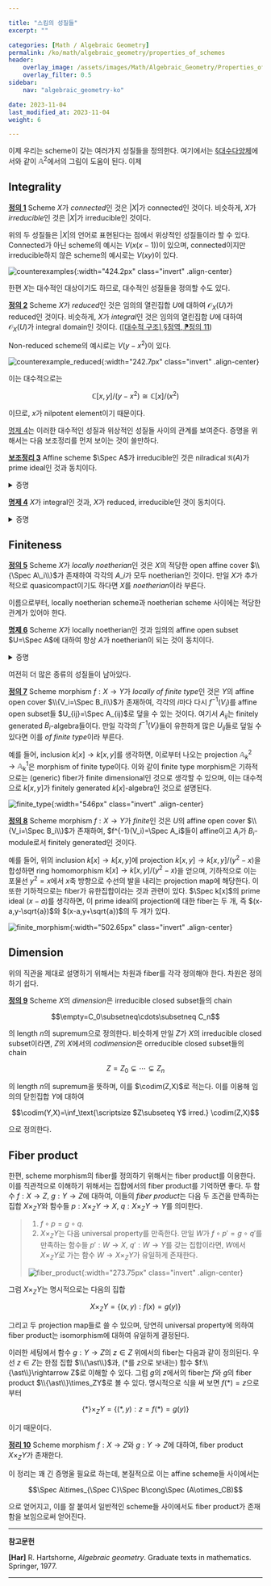 ```yaml
---

title: "스킴의 성질들"
excerpt: ""

categories: [Math / Algebraic Geometry]
permalink: /ko/math/algebraic_geometry/properties_of_schemes
header:
    overlay_image: /assets/images/Math/Algebraic_Geometry/Properties_of_schemes.png
    overlay_filter: 0.5
sidebar: 
    nav: "algebraic_geometry-ko"

date: 2023-11-04
last_modified_at: 2023-11-04
weight: 6

---
```


이제 우리는 scheme이 갖는 여러가지 성질들을 정의한다. 여기에서는 [§대수다양체](/ko/math/algebraic_geometry/algebraic_varieties)에서와 같이 $\mathbb{A}^2$에서의 그림이 도움이 된다. 이제

## Integrality

<div class="definition" markdown="1">

<ins id="def1">**정의 1**</ins> Scheme $X$가 *connected*인 것은 $\lvert X\rvert$가 connected인 것이다. 비슷하게, $X$가 *irreducible*인 것은 $\lvert X\rvert$가 irreducible인 것이다.

</div>

위의 두 성질들은 $\lvert X\rvert$의 언어로 표현된다는 점에서 위상적인 성질들이라 할 수 있다. Connected가 아닌 scheme의 예시는 $V(x(x-1))$이 있으며, connected이지만 irreducible하지 않은 scheme의 예시로는 $V(xy)$이 있다. 

![counterexamples](/assets/images/Math/Algebraic_Geometry/Properties_of_schemes-1.png){:width="424.2px" class="invert" .align-center}

한편 $X$는 대수적인 대상이기도 하므로, 대수적인 성질들을 정의할 수도 있다.

<div class="definition" markdown="1">

<ins id="def2">**정의 2**</ins> Scheme $X$가 *reduced*인 것은 임의의 열린집합 $U$에 대하여 $\mathscr{O}_X(U)$가 reduced인 것이다. 비슷하게, $X$가 *integral*인 것은 임의의 열린집합 $U$에 대하여 $\mathscr{O}_X(U)$가 integral domain인 것이다. ([\[대수적 구조\] §정역, ⁋정의 11](/ko/math/algebraic_structures/integral_domains#def11))

</div>

Non-reduced scheme의 예시로는 $V(y-x^2)$이 있다. 

![counterexample_reduced](/assets/images/Math/Algebraic_Geometry/Properties_of_schemes-2.png){:width="242.7px" class="invert" .align-center}

이는 대수적으로는

$$\mathbb{C}[x,y]/(y-x^2)\cong \mathbb{C}[x]/(x^2)$$

이므로, $x$가 nilpotent element이기 때문이다. 

[명제 4](#prop4)는 이러한 대수적인 성질과 위상적인 성질들 사이의 관계를 보여준다. 증명을 위해서는 다음 보조정리를 먼저 보이는 것이 쓸만하다.

<div class="proposition" markdown="1">

<ins id="lem3">**보조정리 3**</ins> Affine scheme $\Spec A$가 irreducible인 것은 nilradical $\mathfrak{N}(A)$가 prime ideal인 것과 동치이다.

</div>
<details class="proof" markdown="1">
<summary>증명</summary>

$\Spec A$가 irreducible인 것은 이 공간의 임의의 두 basis $D(f),D(g)\neq\emptyset$에 대하여 $D(fg)\neq\emptyset$인 것과 동치이다. 그런데 다음 동치관계

$$D(f)\neq\emptyset\iff f\not\in \mathfrak{p}\text{ for some $\mathfrak{p}$}\iff f\not\in \mathfrak{N}(A)$$

로부터, ([\[대수적 구조\] §정역, ⁋명제 14](/ko/math/algebraic_structures/integral_domains#prop14)) 명제 $D(f),D(g)\neq\emptyset\implies D(fg)\not\in\emptyset$은 다음 명제

$$f,g\not\in \mathfrak{N}(A)\implies fg\not\in \mathfrak{N}(A)$$

와 동치임을 안다. 

</details>

<div class="proposition" markdown="1">

<ins id="prop4">**명제 4**</ins> $X$가 integral인 것과, $X$가 reduced, irreducible인 것이 동치이다.

</div>
<details class="proof" markdown="1">
<summary>증명</summary>

우선 $X$가 integral이라 하자. 임의의 integral domain은 항상 reduced이므로 $X$는 reduced scheme이다. 만일 $X$가 irreducible scheme이 아니라 하면, 서로소인 두 열린집합 $U_1,U_2\neq\emptyset$가 존재한다. 그럼 이제 $\mathcal{O}(U_1\cup U_2)=\mathcal{O}(U_1)\times \mathcal{O}(U_2)$가 되어 $X$가 integral이라는 가정에 모순이 된다.

반대로 $X$가 reduced이고 irreducible이라 가정하고, $X$가 integral scheme임을 보이자. 이를 위해서 우리는 임의의 *affine* open subset $U$에 대해 $\mathcal{O}(U)$가 integral임을 보인다. 우선 $A=\mathcal{O}(U)$는 가정에 의해 reduced이고, $U=\Spec A$는 irreducible space의 열린집합이므로 irreducible이고, 따라서 $\mathfrak{N}(A)=0$가 prime ideal이다. 즉 $\mathcal{O}(U)$가 integral이다.

이제 임의의 열린집합 $V\subseteq X$를 생각하면, scheme의 정의에 의하여 적당한 affine open subset $U\subseteq V$가 존재하고, 따라서 restriction map $\rho_{VU}:\mathcal{O}(V) \rightarrow \mathcal{O}(U)$이 존재한다. 그럼 $\rho_{VU}$는 injective이고, integral domain의 subring은 integral이므로 $\mathcal{O}(V)$가 integral domain이 된다.

따라서 증명을 완료하기 위해서는 $\rho_{VY}$가 injective임을 보이면 충분하다. $f\in\ker\rho_{VU}$라 하자. $f=0$임을 보이기 위해서는 $V$에 속하는 임의의 다른 affine open subset $W$에 대하여 $f$가 $W$에서 $0$이 됨을 보이면 충분하다. 그런데 $\mathcal{O}(W)$는 앞서 증명한 것에 의해 integral이고, $f$가 $U\cap W$에서 $0$이므로 $f$는 $W$에서 $0$이 되어야 한다. 

</details>

## Finiteness

<div class="definition" markdown="1">

<ins id="def5">**정의 5**</ins> Scheme $X$가 *locally noetherian*인 것은 $X$의 적당한 open affine cover $\\{\Spec A\_i\\}$가 존재하여 각각의 $A\_i$가 모두 noetherian인 것이다. 만일 $X$가 추가적으로 quasicompact이기도 하다면 $X$를 *noetherian*이라 부른다.

</div>

이름으로부터, locally noetherian scheme과 noetherian scheme 사이에는 적당한 관계가 있어야 한다.

<div class="proposition" markdown="1">

<ins id="prop6">**명제 6**</ins> Scheme $X$가 locally noetherian인 것과 임의의 affine open subset $U=\Spec A$에 대하여 항상 $A$가 noetherian이 되는 것이 동치이다.

</div>
<details class="proof" markdown="1">
<summary>증명</summary>

한쪽 방향은 자명하다. 따라서 $X$가 locally noetherian이라 하고, 임의의 affine open subset $U=\Spec A$를 택하자. 우선 다음 주장을 보인다.

> **주장 1.** Locally noetherian scheme $X$는 noetherian ring들의 spectrum으로 이루어진 basis를 갖는다.  
> *증명.* 우선 $X$가 locally noetherian이므로, $X$를 noetherian ring들의 spectrum $\Spec B_i$들로 덮을 수 있다. 한편, $B_i$들의 localization $(B\_i)\_f$들은 모두 noetherian이고, $D(f)\cong \Spec(B\_i)\_f$들이 $\Spec B\_i$의 basis를 이룬다. 이제 임의의 열린집합 $U\subseteq X$에 대해 $U_i=U\cap\Spec B_i$라 하면 $U_i$는 $\Spec B_i$의 열린집합이고, 따라서 $\Spec(B\_i)\_f$들의 합집합으로 나타날 수 있다. 이로부터 임의의 열린집합 $U\subseteq X$가 noetherian ring들의 spectrum들의 합집합으로 쓰일 수 있음을 안다.

주장 1에 의해, 임의의 affine open set $U=\Spec A$는 noetherian ring들의 spectrum으로 덮일 수 있다. 이제 다음 주장을 보이자.

> **주장 2.** 만일 affine scheme $U=\Spec A$가 noetherian ring들의 spectrum으로 덮일 수 있다면, 유한 개의 $f_1,\ldots, f_r\in A$가 존재하여 $U$를 $\Spec A\_{f\_1},\ldots, \Spec A\_{f\_r}$로 덮을 수 있다.  
> *증명.* 우선 가정을 통해, $U$의 open affine subset $V=\Spec B$을 $B$가 noetherian이도록 잡자. 그럼 적당한 $f\in A$에 대하여 $D(f)\subseteq V$이도록 할 수 있다. 한편, $f$의 $B$에서의 image를 $\bar{f}$라 하면 $A_f\cong B_{\bar{f}}$가 성립한다. 이로부터 $A_f$가 noetherian임을 안다. 이러한 방식으로 $U$를 noetherian ring들 $A_f$들의 spectrum $\Spec A_f$들로 덮을 수 있다. 그런데 
> 
> $$X=\bigcup \Spec(A_f)\iff A=\sum A_f\iff 1\in\sum A_f$$
> 
> 이고, 가장 우측의 조건은 *유한 개의* $A\_{f\_1},\ldots, A\_{f\_r}$들과, 이들의 원소 $x_1,\ldots, x_r$가 존재하여 $x_1+\cdots+x\_r=1$이라는 뜻이므로 이러한 $\Spec A_f$들은 유한 개만이 필요하다. 

따라서 우리가 보이고자 하는 것은 다음의 대수적인 주장이다.

> **주장 3.** Ring $A$의 원소들 $f_1,\ldots, f_r$이 다음 조건을 만족한다 하자.  
> 1. $(f_1,\ldots, f_r)=A$이다.
> 2. $A_{f_i}$들은 모두 noetherian ring들이다.
> 
> 그럼, $A$도 noetherian이다.  
> *증명.* $A$의 임의의 ideal $\mathfrak{a}$와 localization map $\varphi\_i:A \rightarrow A\_{f\_i}$에 대하여, $\mathfrak{a}=\bigcap\varphi_i^{-1}(\varphi_i(\mathfrak{a})\cdot A\_{f\_i})$이 성립한다. 따라서, 임의의 ascending chain $\mathfrak{a}_1\subseteq \mathfrak{a}_2\subseteq\cdots$에 대하여
>
>  $$\varphi_i(\mathfrak{a}_1)A_{f_i}\subseteq\varphi_i(\mathfrak{a}_2)A_{f_i}\subseteq\cdots$$
> 
> 이 언젠가 반드시 멈춰야 한다는 사실을 이용하면 원하는 결과를 얻는다.

</details>

여전히 더 많은 종류의 성질들이 남아있다. 

<div class="definition" markdown="1">

<ins id="def7">**정의 7**</ins> Scheme morphism $f:X \rightarrow Y$가 *locally of finite type*인 것은 $Y$의 affine open cover $\\{V_i=\Spec B_i\\}$가 존재하여, 각각의 $i$마다 다시 $f^{-1}(V_i)$를 affine open subset들 $U_{ij}=\Spec A_{ij}$로 덮을 수 있는 것이다. 여기서 $A_{ij}$는 finitely generated $B_i$-algebra들이다. 만일 각각의 $f^{-1}(V_i)$들이 유한하게 많은 $U_{ij}$들로 덮일 수 있다면 이를 *of finite type*이라 부른다. 

</div>

예를 들어, inclusion $k[x]\rightarrow k[x,y]$를 생각하면, 이로부터 나오는 projection $\mathbb{A}_k^2 \rightarrow \mathbb{A}_k^1$은 morphism of finite type이다. 이와 같이 finite type morphism은 기하적으로는 (generic) fiber가 finite dimensional인 것으로 생각할 수 있으며, 이는 대수적으로 $k[x,y]$가 finitely generated $k[x]$-algebra인 것으로 설명된다. 

![finite_type](/assets/images/Math/Algebraic_Geometry/Properties_of_schemes-3.png){:width="546px" class="invert" .align-center}

<div class="definition" markdown="1">

<ins id="def8">**정의 8**</ins> Scheme morphism $f:X \rightarrow Y$가 *finite*인 것은 $U$의 affine open cover $\\{V_i=\Spec B_i\\}$가 존재하여, $f^{-1}(V_i)=\Spec A_i$들이 affine이고 $A_i$가 $B_i$-module로서 finitely generated인 것이다.

</div>

예를 들어, 위의 inclusion $k[x] \rightarrow k[x,y]$에 projection $k[x,y] \rightarrow k[x,y]/(y^2-x)$을 합성하면 ring homomorphism $k[x] \rightarrow k[x,y]/(y^2-x)$을 얻으며, 기하적으로 이는 포물선 $y^2=x$에서 $x$축 방향으로 수선의 발을 내리는 projection map에 해당한다. 이 또한 기하적으로는 fiber가 유한집합이라는 것과 관련이 있다. $\Spec k[x]$의 prime ideal $(x-a)$를 생각하면, 이 prime ideal의 projection에 대한 fiber는 두 개, 즉 $(x-a,y-\sqrt{a})$와 $(x-a,y+\sqrt{a})$의 두 개가 있다. 

![finite_morphism](/assets/images/Math/Algebraic_Geometry/Properties_of_schemes-4.png){:width="502.65px" class="invert" .align-center}

## Dimension

위의 직관을 제대로 설명하기 위해서는 차원과 fiber를 각각 정의해야 한다. 차원은 정의하기 쉽다.

<div class="definition" markdown="1">

<ins id="def9">**정의 9**</ins> Scheme $X$의 *dimension*은 irreducible closed subset들의 chain

$$\empty=C_0\subsetneq\cdots\subsetneq C_n$$

의 length $n$의 supremum으로 정의한다. 비슷하게 만일 $Z$가 $X$의 irreducible closed subset이라면, $Z$의 $X$에서의 *codimension*은 orreducible closed subset들의 chain

$$Z=Z_0\subsetneq \cdots \subsetneq Z_n$$ 

의 length $n$의 supremum을 뜻하며, 이를 $\codim(Z,X)$로 적는다. 이를 이용해 임의의 닫힌집합 $Y$에 대하여

$$\codim(Y,X)=\inf_\text{\scriptsize $Z\subseteq Y$ irred.} \codim(Z,X)$$

으로 정의한다.

</div>

## Fiber product

한편, scheme morphism의 fiber를 정의하기 위해서는 fiber product를 이용한다. 이를 직관적으로 이해하기 위해서는 집합에서의 fiber product를 기억하면 좋다. 두 함수 $f:X \rightarrow Z$, $g:Y \rightarrow Z$에 대하여, 이들의 *fiber product*는 다음 두 조건을 만족하는 집합 $X\times_ZY$와 함수들 $p:X\times_ZY \rightarrow X$, $q:X\times_ZY \rightarrow Y$를 의미한다.

> 1. $f\circ p = g\circ q$.
> 2. $X\times_ZY$는 다음 universal property를 만족한다. 만일 $W$가 $f\circ p' = g\circ q'$를 만족하는 함수들 $p':W\rightarrow X$, $q':W\rightarrow Y$를 갖는 집합이라면, $W$에서 $X\times_ZY$로 가는 함수 $W\rightarrow X\times_ZY$가 유일하게 존재한다.
> 
> ![fiber_product](/assets/images/Math/Algebraic_Geometry/Properties_of_schemes-5.png){:width="273.75px" class="invert" .align-center}

그럼 $X\times_ZY$는 명시적으로는 다음의 집합

$$X\times_ZY=\{(x,y):f(x)=g(y)\}$$

그리고 두 projection map들로 쓸 수 있으며, 당연히 universal property에 의하여 fiber product는 isomorphism에 대하여 유일하게 결정된다. 

이러한 세팅에서 함수 $g:Y \rightarrow Z$의 $z\in Z$ 위에서의 fiber는 다음과 같이 정의된다. 우선 $z\in Z$는 한점 집합 $\\{\ast\\}$과, ($\ast$를 $z$으로 보내는) 함수 $f:\\{\ast\\}\rightarrow Z$로 이해할 수 있다. 그럼 $g$의 $z$에서의 fiber는 $f$와 $g$의 fiber product $\\{\ast\\}\times_ZY$로 볼 수 있다. 명시적으로 식을 써 보면 $f(\ast)=z$으로부터

$$\{\ast\}\times_ZY=\{(\ast, y):z=f(\ast)=g(y)\}$$

이기 때문이다. 

<div class="proposition" markdown="1">

<ins id="thm10">**정리 10**</ins> Scheme morphism $f:X \rightarrow Z$와 $g:Y \rightarrow Z$에 대하여, fiber product $X\times_ZY$가 존재한다.

</div>

이 정리는 꽤 긴 증명울 필요로 하는데, 본질적으로 이는 affine scheme들 사이에서는 

$$\Spec A\times_{\Spec C}\Spec B\cong\Spec (A\otimes_CB)$$

으로 얻어지고, 이를 잘 붙여서 일반적인 scheme들 사이에서도 fiber product가 존재함을 보임으로써 얻어진다. 

---
**참고문헌**

**[Har]** R. Hartshorne, *Algebraic geometry*. Graduate texts in mathematics. Springer, 1977.  

---

